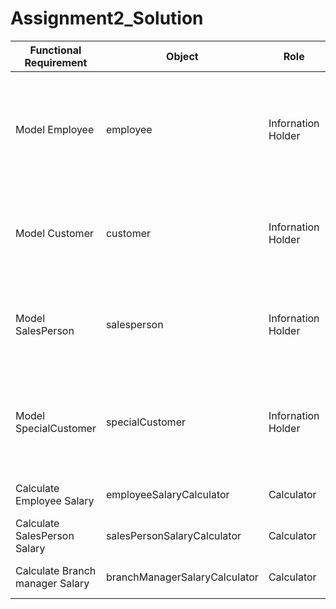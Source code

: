 # Assignment2_Solution

| Functional Requirement| Object | Role | Responsibilites |
| ---------------------- | ------ | ---- | --------------- |
| Model Employee | employee | Infornation Holder | Includes information about employee Id, department, basic salary, band, join Date, name, age, address |
| Model Customer | customer | Infornation Holder | Includes information about  customer id, date of birth, contact no, name, age, address|
| Model SalesPerson | salesperson | Infornation Holder | in addition to employee details, we have fields like sales achieved and the actual target |
| Model SpecialCustomer | specialCustomer | Infornation Holder | in addition to cusomer details, we have fields like type, date of registration, fees applicable, discounts |
| Calculate Employee Salary | employeeSalaryCalculator | Calculator | Calculate Employee salary |
| Calculate SalesPerson Salary | salesPersonSalaryCalculator | Calculator | Calculate SalesPerson salary |
| Calculate Branch manager Salary | branchManagerSalaryCalculator | Calculator | Calculate Branch manager Salary |


